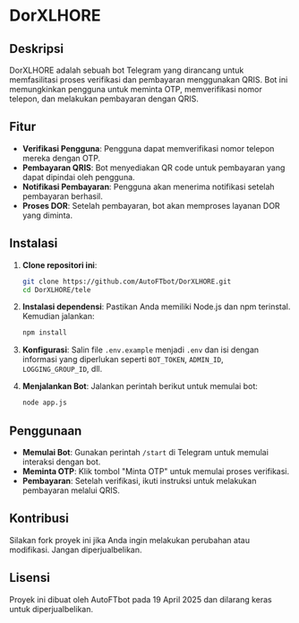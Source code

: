 # DorXLHORE

## Deskripsi

DorXLHORE adalah sebuah bot Telegram yang dirancang untuk memfasilitasi proses verifikasi dan pembayaran menggunakan QRIS. Bot ini memungkinkan pengguna untuk meminta OTP, memverifikasi nomor telepon, dan melakukan pembayaran dengan QRIS.

## Fitur

- **Verifikasi Pengguna**: Pengguna dapat memverifikasi nomor telepon mereka dengan OTP.
- **Pembayaran QRIS**: Bot menyediakan QR code untuk pembayaran yang dapat dipindai oleh pengguna.
- **Notifikasi Pembayaran**: Pengguna akan menerima notifikasi setelah pembayaran berhasil.
- **Proses DOR**: Setelah pembayaran, bot akan memproses layanan DOR yang diminta.

## Instalasi

1. **Clone repositori ini**:
   ```bash
   git clone https://github.com/AutoFTbot/DorXLHORE.git
   cd DorXLHORE/tele
   ```

2. **Instalasi dependensi**:
   Pastikan Anda memiliki Node.js dan npm terinstal. Kemudian jalankan:
   ```bash
   npm install
   ```

3. **Konfigurasi**:
   Salin file `.env.example` menjadi `.env` dan isi dengan informasi yang diperlukan seperti `BOT_TOKEN`, `ADMIN_ID`, `LOGGING_GROUP_ID`, dll.

4. **Menjalankan Bot**:
   Jalankan perintah berikut untuk memulai bot:
   ```bash
   node app.js
   ```

## Penggunaan

- **Memulai Bot**: Gunakan perintah `/start` di Telegram untuk memulai interaksi dengan bot.
- **Meminta OTP**: Klik tombol "Minta OTP" untuk memulai proses verifikasi.
- **Pembayaran**: Setelah verifikasi, ikuti instruksi untuk melakukan pembayaran melalui QRIS.

## Kontribusi

Silakan fork proyek ini jika Anda ingin melakukan perubahan atau modifikasi. Jangan diperjualbelikan.

## Lisensi

Proyek ini dibuat oleh AutoFTbot pada 19 April 2025 dan dilarang keras untuk diperjualbelikan.
